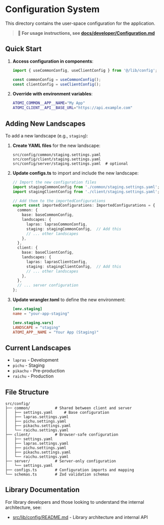 # Configuration System

This directory contains the user-space configuration for the application.

> **📖 For usage instructions, see [docs/developer/Configuration.md](../../docs/developer/Configuration.md)**

## Quick Start

1. **Access configuration in components**:
   ```typescript
   import { useCommonConfig, useClientConfig } from '@/lib/config';
   
   const commonConfig = useCommonConfig();
   const clientConfig = useClientConfig();
   ```

2. **Override with environment variables**:
   ```bash
   ATOMI_COMMON__APP__NAME="My App"
   ATOMI_CLIENT__API__BASE_URL="https://api.example.com"
   ```

## Adding New Landscapes

To add a new landscape (e.g., `staging`):

1. **Create YAML files** for the new landscape:
   ```
   src/config/common/staging.settings.yaml
   src/config/client/staging.settings.yaml
   src/config/server/staging.settings.yaml  # optional
   ```

2. **Update configs.ts** to import and include the new landscape:
   ```typescript
   // Import the new configuration files
   import stagingCommonConfig from './common/staging.settings.yaml';
   import stagingClientConfig from './client/staging.settings.yaml';
   
   // Add them to the importedConfigurations
   export const importedConfigurations: ImportedConfigurations = {
     common: {
       base: baseCommonConfig,
       landscapes: {
         lapras: laprasCommonConfig,
         staging: stagingCommonConfig,  // Add this
         // ... other landscapes
       },
     },
     client: {
       base: baseClientConfig,
       landscapes: {
         lapras: laprasClientConfig,
         staging: stagingClientConfig,  // Add this
         // ... other landscapes
       },
     },
     // ... server configuration
   };
   ```

3. **Update wrangler.toml** to define the new environment:
   ```toml
   [env.staging]
   name = "your-app-staging"
   
   [env.staging.vars]
   LANDSCAPE = "staging"
   ATOMI_APP__NAME = "Your App (Staging)"
   ```

## Current Landscapes

- `lapras` - Development
- `pichu` - Staging  
- `pikachu` - Pre-production
- `raichu` - Production

## File Structure

```
src/config/
├── common/           # Shared between client and server
│   ├── settings.yaml     # Base configuration
│   ├── lapras.settings.yaml
│   ├── pichu.settings.yaml
│   ├── pikachu.settings.yaml
│   └── raichu.settings.yaml
├── client/           # Browser-safe configuration
│   ├── settings.yaml
│   ├── lapras.settings.yaml
│   ├── pichu.settings.yaml
│   ├── pikachu.settings.yaml
│   └── raichu.settings.yaml
├── server/           # Server-only configuration
│   └── settings.yaml
├── configs.ts        # Configuration imports and mapping
└── schemas.ts        # Zod validation schemas
```

## Library Documentation

For library developers and those looking to understand the internal architecture, see:
- [src/lib/config/README.md](../lib/config/README.md) - Library architecture and internal API
